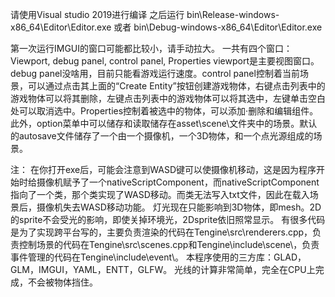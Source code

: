 请使用Visual studio 2019进行编译
之后运行 bin\Release-windows-x86_64\Editor\Editor.exe
或者 bin\Debug-windows-x86_64\Editor\Editor.exe

第一次运行IMGUI的窗口可能都比较小，请手动拉大。
一共有四个窗口：Viewport, debug panel, control panel, Properties
viewport是主要视图窗口。debug panel没啥用，目前只能看游戏运行速度。control panel控制着当前场景，可以通过点击其上面的“Create Entity”按钮创建游戏物体，右键点击列表中的游戏物体可以将其删除，左键点击列表中的游戏物体可以将其选中，左键单击空白处可以取消选中。Properties控制着被选中的物体，可以添加·删除和编辑组件。
此外，option菜单中可以储存和读取储存在asset\scene\文件夹中的场景。默认的autosave文件储存了一个由一个摄像机，一个3D物体，和一个点光源组成的场景。

注：
在你打开exe后，可能会注意到WASD键可以使摄像机移动，这是因为程序开始时给摄像机赋予了一个nativeScriptComponent，而nativeScriptComponent指向了一个类，那个类实现了WASD移动。而类无法写入txt文件，因此在载入场景后，摄像机失去WASD移动功能。
灯光现在只能影响到3D物体，即mesh。2D的sprite不会受光的影响，即使关掉环境光，2Dsprite依旧照常显示。
有很多代码是为了实现跨平台写的，主要负责渲染的代码在Tengine\src\renderers.cpp，负责控制场景的代码在Tengine\src\scenes.cpp和Tengine\include\scene\，负责事件管理的代码在Tengine\include\event\。
本程序使用的三方库：GLAD，GLM，IMGUI，YAML，ENTT，GLFW。
光线的计算非常简单，完全在CPU上完成，不会被物体挡住。